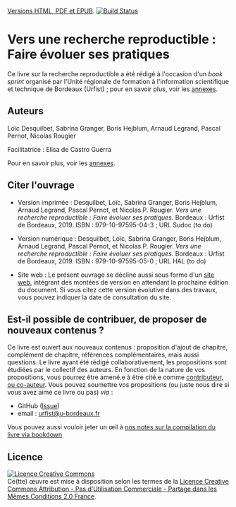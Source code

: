 [Versions HTML, PDF et
EPUB](https://alegrand.github.io/bookrr/). [![Build
Status](https://travis-ci.org/alegrand/bookrr.svg?branch=master)](https://travis-ci.org/alegrand/bookrr)

# Vers une recherche reproductible : Faire évoluer ses pratiques
Ce livre sur la recherche reproductible a été rédigé à l'occasion d'un *book sprint* organisé par l'Unité régionale de formation à l'information scientifique et technique de Bordeaux (Urfist) ; pour en savoir plus, voir les [annexes](src/19_annexes.md).

## Auteurs
Loïc Desquilbet, Sabrina Granger, Boris Hejblum, Arnaud Legrand, Pascal Pernot, Nicolas Rougier

Facilitatrice : Elisa de Castro Guerra

Pour en savoir plus, voir les [annexes](src/21_auteurs.md).

## Citer l'ouvrage

* Version imprimée : Desquilbet, Loïc, Sabrina Granger, Boris Hejblum, Arnaud Legrand, Pascal Pernot, et Nicolas P. Rougier. *Vers une recherche reproductible : Faire évoluer ses pratiques*. Bordeaux : Urfist de Bordeaux, 2019. ISBN : 979-10-97595-04-3 ; URL Sudoc (to do)

* Version numérique : Desquilbet, Loïc, Sabrina Granger, Boris Hejblum, Arnaud Legrand, Pascal Pernot, et Nicolas P. Rougier. *Vers une recherche reproductible : Faire évoluer ses pratiques*. Bordeaux : Urfist de Bordeaux, 2019. ISBN : 979-10-97595-05-0 ; URL HAL (to do)

* Site web : Le présent ouvrage se décline aussi sous forme d'un [site web](https://alegrand.github.io/bookrr/), intégrant des montées de version en attendant la prochaine édition du document. Si vous citez cette version évolutive dans des travaux, vous pouvez indiquer la date de consultation du site. 

## Est-il possible de contribuer, de proposer de nouveaux contenus ? 
Ce livre est ouvert aux nouveaux contenus : proposition d'ajout de chapitre, complément de chapitre, références complémentaires, mais aussi questions.
Le livre ayant été rédigé collaborativement, les propositions sont étudiées par le collectif des auteurs. 
En fonction de la nature de vos propositions, vous pourrez être amené.e à être cité.e comme [contributeur, ou co-auteur](https://publicationethics.org/authorship). 
Vous pouvez soumettre vos propositions (ou juste nous dire si vous
avez aimé ce livre ou pas) *via* :
- GitHub ([Issue](https://github.com/alegrand/bookrr/issues/))
- email : urfist@u-bordeaux.fr

Vous pouvez aussi vouloir jeter un œil à [nos notes sur la compilation
du livre via bookdown](INSTALL.md)

## Licence
<a rel="license" href="http://creativecommons.org/licenses/by-nc-sa/2.0/fr/"><img alt="Licence Creative Commons" style="border-width:0" src="https://i.creativecommons.org/l/by-nc-sa/2.0/fr/88x31.png" /></a><br />Ce(tte) œuvre est mise à disposition selon les termes de la <a rel="license" href="http://creativecommons.org/licenses/by-nc-sa/2.0/fr/">Licence Creative Commons Attribution - Pas d’Utilisation Commerciale - Partage dans les Mêmes Conditions 2.0 France</a>.

